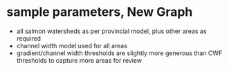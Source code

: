 # sample parameters, New Graph

- all salmon watersheds as per provincial model, plus other areas as required
- channel width model used for all areas
- gradient/channel width thresholds are slightly more generous than CWF thresholds to capture more areas for review
	
